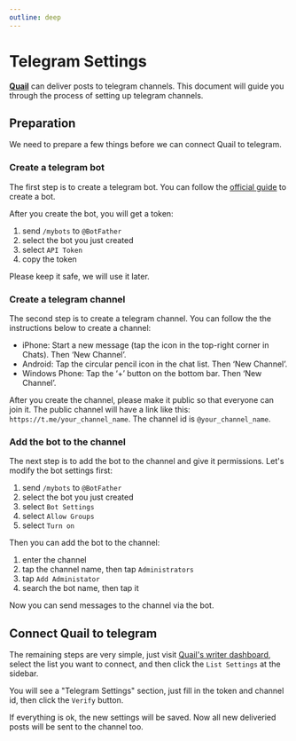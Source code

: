 ```yaml
---
outline: deep
---
```


# Telegram Settings

**[Quail](https://quail.ink "Quail Official Website")** can deliver posts to telegram channels. This document will guide you through the process of setting up telegram channels.

## Preparation

We need to prepare a few things before we can connect Quail to telegram.

### Create a telegram bot

The first step is to create a telegram bot. You can follow the [official guide](https://core.telegram.org/bots#6-botfather) to create a bot.

After you create the bot, you will get a token:

1. send `/mybots` to `@BotFather`
2. select the bot you just created
3. select `API Token`
4. copy the token

Please keep it safe, we will use it later.

### Create a telegram channel

The second step is to create a telegram channel. You can follow the the instructions below to create a channel:

- iPhone: Start a new message (tap the icon in the top-right corner in Chats). Then ‘New Channel’.
- Android: Tap the circular pencil icon in the chat list. Then ‘New Channel’.
- Windows Phone: Tap the ‘+’ button on the bottom bar. Then ‘New Channel’.

After you create the channel, please make it public so that everyone can join it. The public channel will have a link like this: `https://t.me/your_channel_name`. The channel id is `@your_channel_name`.

### Add the bot to the channel

The next step is to add the bot to the channel and give it permissions. Let's modify the bot settings first:

1. send `/mybots` to `@BotFather`
2. select the bot you just created
3. select `Bot Settings`
4. select `Allow Groups`
5. select `Turn on`

Then you can add the bot to the channel:

1. enter the channel
2. tap the channel name, then tap `Administrators`
3. tap `Add Administator`
4. search the bot name, then tap it

Now you can send messages to the channel via the bot.

## Connect Quail to telegram

The remaining steps are very simple, just visit [Quail's writer dashboard](https://quail.ink/dashboard), select the list you want to connect, and then click the `List Settings` at the sidebar.

You will see a "Telegram Settings" section, just fill in the token and channel id, then click the `Verify` button.

If everything is ok, the new settings will be saved. Now all new deliveried posts will be sent to the channel too.

